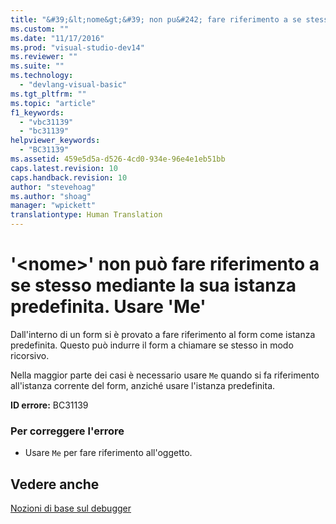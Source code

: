 ```yaml
---
title: "&#39;&lt;nome&gt;&#39; non pu&#242; fare riferimento a se stesso mediante la sua istanza predefinita. Usare &#39;Me&#39; | Microsoft Docs"
ms.custom: ""
ms.date: "11/17/2016"
ms.prod: "visual-studio-dev14"
ms.reviewer: ""
ms.suite: ""
ms.technology: 
  - "devlang-visual-basic"
ms.tgt_pltfrm: ""
ms.topic: "article"
f1_keywords: 
  - "vbc31139"
  - "bc31139"
helpviewer_keywords: 
  - "BC31139"
ms.assetid: 459e5d5a-d526-4cd0-934e-96e4e1eb51bb
caps.latest.revision: 10
caps.handback.revision: 10
author: "stevehoag"
ms.author: "shoag"
manager: "wpickett"
translationtype: Human Translation
---
```

# &#39;&lt;nome&gt;&#39; non pu&#242; fare riferimento a se stesso mediante la sua istanza predefinita. Usare &#39;Me&#39;
Dall'interno di un form si è provato a fare riferimento al form come istanza predefinita. Questo può indurre il form a chiamare se stesso in modo ricorsivo.  
  
 Nella maggior parte dei casi è necessario usare `Me` quando si fa riferimento all'istanza corrente del form, anziché usare l'istanza predefinita.  
  
 **ID errore:** BC31139  
  
### Per correggere l'errore  
  
-   Usare `Me` per fare riferimento all'oggetto.  
  
## Vedere anche  
 [Nozioni di base sul debugger](/visual-studio/debugger/debugger-basics)